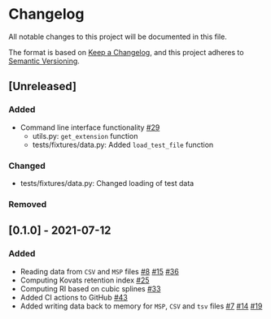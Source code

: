 # Changelog
All notable changes to this project will be documented in this file.

The format is based on [Keep a Changelog](https://keepachangelog.com/en/1.0.0/),
and this project adheres to [Semantic Versioning](https://semver.org/spec/v2.0.0.html).

## [Unreleased]
### Added
- Command line interface functionality [#29]()
  - utils.py: `get_extension` function
  - tests/fixtures/data.py: Added `load_test_file` function
### Changed
- tests/fixtures/data.py: Changed loading of test data
### Removed

## [0.1.0] - 2021-07-12
### Added
- Reading data from `CSV` and `MSP` files [#8](https://github.com/RECETOX/RIAssigner/pull/8) [#15](https://github.com/RECETOX/RIAssigner/pull/15) [#36](https://github.com/RECETOX/RIAssigner/pull/36)
- Computing Kovats retention index [#25](https://github.com/RECETOX/RIAssigner/pull/25)
- Computing RI based on cubic splines [#33](https://github.com/RECETOX/RIAssigner/pull/33)
- Added CI actions to GitHub [#43](https://github.com/RECETOX/RIAssigner/pull/43)
- Added writing data back to memory for `MSP`, `CSV` and `tsv` files [#7](https://github.com/RECETOX/RIAssigner/pull/7) [#14](https://github.com/RECETOX/RIAssigner/pull/14) [#19](https://github.com/RECETOX/RIAssigner/pull/19)


